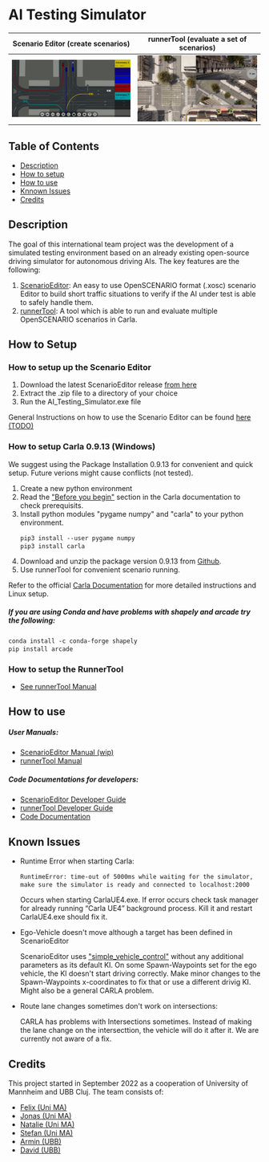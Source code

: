 # AI Testing Simulator

Scenario Editor (create scenarios) |  runnerTool (evaluate a set of scenarios)
:-------------------------:|:-------------------------:
![Editor](https://github.com/jodi106/AI_Testing_Simulator/blob/main/Developer-Documentation/img/Editor.png)  | ![Runner](https://github.com/jodi106/AI_Testing_Simulator/blob/main/Developer-Documentation/img/runnertool.png)

## Table of Contents

- [Description](#description)
- [How to setup](#how-to-setup)
- [How to use](#how-to-use)
- [Knnown Issues](#known-issues)
- [Credits](#credits)

## Description

The goal of this international team project was the development of a simulated testing environment based on an already existing open-source driving simulator for autonomous driving AIs. The key features are the following: 
1. [ScenarioEditor](https://github.com/jodi106/AI_Testing_Simulator/releases/tag/ScenarioEditor_v1.0): An easy to use OpenSCENARIO format (.xosc) scenario Editor to build short traffic situations to verify if the AI under test is able to safely handle them. 
2. [runnerTool](https://github.com/jodi106/AI_Testing_Simulator/releases/tag/runnerTool_v1.02): A tool which is able to run and evaluate multiple OpenSCENARIO scenarios in Carla.

## How to Setup

### How to setup up the Scenario Editor
1. Download the latest ScenarioEditor release [from here](https://github.com/jodi106/AI_Testing_Simulator/releases/latest)
2. Extract the .zip file to a directory of your choice
3. Run the AI_Testing_Simulator.exe file

General Instructions on how to use the Scenario Editor can be found [here (TODO)](https://example.com/)

### How to setup Carla 0.9.13 (Windows)
We suggest using the Package Installation 0.9.13 for convenient and quick setup. Future verions might cause conflicts (not tested).
1. Create a new python environment
2. Read the ["Before you begin"](https://carla.readthedocs.io/en/0.9.13/start_quickstart/) section in the Carla documentation to check prerequisits.
3. Install python modules "pygame numpy" and "carla" to your python environment. 
   ```
   pip3 install --user pygame numpy
   pip3 install carla
   ```
4. Download and unzip the package version 0.9.13 from [Github](https://github.com/carla-simulator/carla/blob/master/Docs/download.md).
5. Use runnerTool for convenient scenario running.

Refer to the official [Carla Documentation](https://carla.readthedocs.io/en/0.9.13/start_quickstart/) for more detailed instructions and Linux setup.

##### If you are using Conda and have problems with shapely and arcade try the following:
```
conda install -c conda-forge shapely
pip install arcade
```

### How to setup the RunnerTool
* [See runnerTool Manual](https://github.com/jodi106/AI_Testing_Simulator/blob/main/User_Manuals/runnerTool_UserManual.md)

## How to use
##### User Manuals:
* [ScenarioEditor Manual (wip)](https://github.com/jodi106/AI_Testing_Simulator/blob/main/User_Manuals/)
* [runnerTool Manual](https://github.com/jodi106/AI_Testing_Simulator/blob/main/User_Manuals/runnerTool_UserManual.md)

##### Code Documentations for developers:
* [ScenarioEditor Developer Guide](https://github.com/jodi106/AI_Testing_Simulator/blob/main/Developer-Documentation/ScenarioEditor_Developer_Documentation.md)
* [runnerTool Developer Guide](https://github.com/jodi106/AI_Testing_Simulator/blob/main/Developer-Documentation/runnerTool_Developer_Documentation.md)
* [Code Documentation](https://jodi106.github.io/AI_Testing_Simulator/index.html)

## Known Issues
* Runtime Error when starting Carla:
    ```
    RuntimeError: time-out of 5000ms while waiting for the simulator, make sure the simulator is ready and connected to localhost:2000
    ```
    
    Occurs when starting CarlaUE4.exe. If error occurs check task manager for already running “Carla UE4” background process. Kill it and restart CarlaUE4.exe should fix it.
    
* Ego-Vehicle doesn't move although a target has been defined in ScenarioEditor

   ScenarioEditor uses ["simple_vehicle_control"](https://github.com/jodi106/AI_Testing_Simulator/blob/main/scripts/runnerTool/srunner/scenariomanager/actorcontrols/simple_vehicle_control.py) without any additional parameters as its default KI. On some Spawn-Waypoints set for the ego vehicle, the KI doesn't start driving correctly. Make minor changes to the Spawn-Waypoints x-coordinates to fix that or use a different drivig KI. Might also be a general CARLA problem.
   
* Route lane changes sometimes don't work on intersections:

    CARLA has problems with Intersections sometimes. Instead of making the lane change on the intersecttion, the vehicle will do it after it. We are currently not aware of a fix. 

## Credits

This project started in September 2022 as a cooperation of University of Mannheim and UBB Cluj. The team consists of:

- [Felix (Uni MA)](https://github.com/felixkroemer/)
- [Jonas (Uni MA)](https://github.com/jodi106/)
- [Natalie (Uni MA)](https://github.com/Natalie-UniMA/)
- [Stefan (Uni MA)](https://github.com/StayFN/)
- [Armin (UBB)](https://github.com/ArminT28/)
- [David (UBB)](https://github.com/tropper26/)
